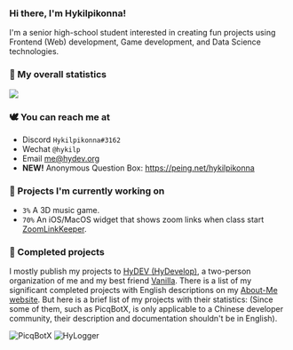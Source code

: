 ### Hi there, I'm Hykilpikonna!

I'm a senior high-school student interested in creating fun projects using Frontend (Web) development, Game development, and Data Science technologies.


### 🌷 My overall statistics

![](https://github-readme-stats.vercel.app/api?username=hykilpikonna&hide=stars&include_all_commits=true&show_icons=true&title_color=ff7d92&text_color=ffb5c2&icon_color=ff869a)


### 🕊️ You can reach me at

* Discord `Hykilpikonna#3162`
* Wechat `@hykilp`
* Email me@hydev.org
* **NEW!** Anonymous Question Box: https://peing.net/hykilpikonna


### 🌱 Projects I'm currently working on

* `3%` A 3D music game.
* `70%` An iOS/MacOS widget that shows zoom links when class start [ZoomLinkKeeper](https://github.com/HyDevelop/ZoomLinkKeeper).


### 🌲 Completed projects

I mostly publish my projects to [HyDEV (HyDevelop)](https://github.com/hydevelop), a two-person organization of me and my best friend [Vanilla](https://github.com/vergedx).
There is a list of my significant completed projects with English descriptions on my [About-Me website](https://me.hydev.org).
But here is a brief list of my projects with their statistics:
(Since some of them, such as PicqBotX, is only applicable to a Chinese developer community, their description and documentation shouldn't be in English).

![PicqBotX](https://github-readme-stats.vercel.app/api/pin/?username=hydevelop&repo=picqbotx&include_all_commits=true&show_icons=true&title_color=ff7d92&text_color=ffb5c2&icon_color=ff869a) ![HyLogger](https://github-readme-stats.vercel.app/api/pin/?username=hydevelop&repo=hylogger&include_all_commits=true&show_icons=true&title_color=ff7d92&text_color=ffb5c2&icon_color=ff869a)

